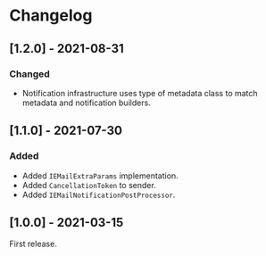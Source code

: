 # Changelog

## [1.2.0] - 2021-08-31

### Changed

- Notification infrastructure uses type of metadata class to match metadata and notification builders.

## [1.1.0] - 2021-07-30

### Added

- Added `IEMailExtraParams` implementation.
- Added `CancellationToken` to sender.
- Added `IEMailNotificationPostProcessor`.

## [1.0.0] - 2021-03-15

First release.
